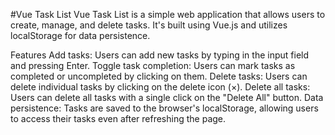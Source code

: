 
#Vue Task List
Vue Task List is a simple web application that allows users to create, manage, and delete tasks. It's built using Vue.js and utilizes localStorage for data persistence.

Features
Add tasks: Users can add new tasks by typing in the input field and pressing Enter.
Toggle task completion: Users can mark tasks as completed or uncompleted by clicking on them.
Delete tasks: Users can delete individual tasks by clicking on the delete icon (×).
Delete all tasks: Users can delete all tasks with a single click on the "Delete All" button.
Data persistence: Tasks are saved to the browser's localStorage, allowing users to access their tasks even after refreshing the page.

